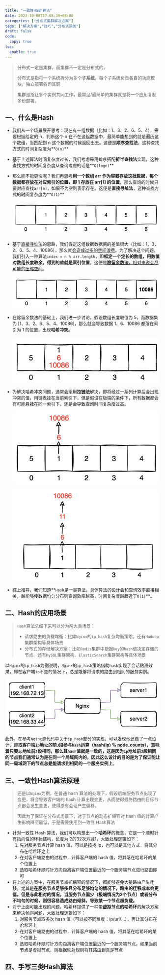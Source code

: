 ```yaml
---
title: "一致性Hash算法"
date: 2023-10-08T17:08:39+08:00
categories: ["分布式集群解决方案"]
tags: ["解决方案","技巧","分布式系统"]
draft: false
code:
  copy: true
toc:
  enable: true
---
```


> 分布式一定是集群，而集群不一定是分布式的。
>
> 分布式是指将一个系统拆分为多个**子系统**，每个子系统负责各自的功能模块，独立部署各司其职
>
> 集群是指让多个实例共同工作，最常见/最简单的集群就是将一个应用复制多份部署。

## 一、什么是Hash

- 我们从一个场景展开思考：现在有一组数据（比如：1、3、2、6、5、4），需要根据给定的 n，判断这个 n 在不在这组数据中，最简单能想到的就是遍历这个数组，当匹配到 n 这个数据的时候返回出去。这便是**顺序查找法**，这种查找方式的时间复杂度为**`O(n)`**

- 基于上述算法时间复杂度过长，我们考虑采用排序搭配**折半查找法**实现，这种查找方式的时间复杂度从查询考虑的话是**`O(logn)`**

- 那么能不能更快呢？我们再思考**用一个数组 arr 作为容器存放这批数据，每个数据都存放在对应索引的位置，即 1 存放在 arr[1] 的位置**，那么查询的时候只要对应查找`arr[n]`，如果不为空则表示存在。这便是**直接寻址法**，这种查找方式的时间复杂度为**`O(1)`**

  ![image-20240508203602771](../images/image-20240508203602771.png)

- 基于<u>直接寻址法</u>的思路，我们假定这组数据数据间的差值很大（比如：1、3、2、6、5、4、10086），那么就<u>会造成过多的空间浪费</u>。为了解决这个问题，我们引入一种算法`index = n % arr.length`，即**框定一个定长的数组，用数值对数组长度取余，得到的值就是索引位置**，这便是<u>**除留余数法**，相对来说会尽可能的压缩空间</u>。

  ![image-20240508203733248](../images/image-20240508203733248.png)

- 在除留余数法的基础上，我们进一步讨论，假设数组长度取值为 5，而数据集为 [1、3、2、6、5、4、10086]，那么就会导致数据 1、6、10086 都落在索引为 1 的位置，出现**哈希冲突**。

  ![image-20240508203927324](../images/image-20240508203927324.png)

- 为解决哈希冲突问题，通常会采用**拉链法**解决，即将经过一系列计算后会出现冲突的值，用链表挂在当前索引下，但是假设在极端的条件下，所有数据都会有可能悬挂在同一索引下，还是会导致查询时间复杂度过高。

  ![image-20240508204206544](../images/image-20240508204206544.png)

  ![image-20240508204312724](../images/image-20240508204312724.png)

- 综上推导，我们知道**`Hash`是一类算法，具体算法的设计会和查询效率直接相关，越能够使数据均匀分布则查询效率越高，时间复杂度越趋近于`O(1)`**。

## 二、Hash的应用场景

> `Hash`算法总结下来可以分为两大类场景：
>
> - 请求路由的负载均衡：比如`Nginx`的`ip_hash`复杂均衡策略，还有`Hadoop`集群架构等具体场景
> - 分布式的存储解决方案：比如`Redis`集群中根据`key`的`hash`值决定存储的节点、还有`MySQL`集群架构、`ElasticSearch`集群架构等具体场景

以`Nginx`的`ip_hash`为例说明，`Nginx`的`ip_hash`策略借助`hash`实现了会话粘滞效果，即在客户端`ip`不变的情况下，总是能够将请求的路由到相同的服务实例。

![image-20240508205755141](../images/image-20240508205755141.png)

此外，在参考`Nginx`源代码中关于`ip_hash`部分的实现，可以发现他还做了一点设计，即**取客户端`ip`地址的前`3`段参与`hash`运算（hash(ip) % node_counts），意味着只要`ip`地址前`3`段相同，那么其`hash`值就是一致的，这是因为`ip`地址前`3`段相同的节点我们通常认为是在同一个局域网内的，因此这么设计的目的是为了保证能让同一局域网下的节点总是能请求到相同的一个服务实例上**。

## 三、一致性Hash算法原理

> 还是以`Nginx`为例，在普通 hash 算法的处理下，假设后端服务节点出现了变更，将会导致客户端的 hash 计算出现变更，从而使得最终路由的目标节点都会发生变更，使得原有会话产生偏移。
>
> 因此为了保证在分布式场景下，对于节点的动态扩缩容对 hash 值的计算产生影响降至最低，于是需要使用到一致性 Hash算法

- 针对一致性 Hash 算法，我们可以构想出一个**哈希环**的概念，它是一个顺时针有指向性的环状结构，长度为 2的32次方减1，大致处理逻辑如下：
  1. 先对服务节点计算 hash 值，可以是按找 ip，也可以是其他方式。将其分布在哈希环之上
  2. 在对客户端路由的过程中，计算客户端的 hash 值，将其落在哈希环的某个位置上
  3. 选取哈希环顺时针方向距离客户端位置最近的一个服务端节点进行路由即可
- 在上述的方案中，在服务节点扩缩容的情况下，都能够避免大量路由产生迁移。尤其是**在服务节点足够多且分布足够均匀的情况下，路由的迁移成本会更低。但是与此相对的情况，当服务节点偏少（极端情况为2个节点）或者分布不均匀的时候，则很容易造成路由倾斜，导致某一个节点超负载。**
- 对于上面可能出现的问题，哈希环提供了一种带**虚拟节点的哈希环**的解决方案来解决倾斜问题，大致处理逻辑如下：
  1. 对服务节点取多次 hash 值（可以按不同维度：ip/uri/...），再让其分布在哈希环上
  2. 在对客户端路由的过程中，计算客户端的 hash 值，将其落在哈希环的某个位置上
  3. 选取哈希环顺时针方向距离客户端位置最近的一个服务端节点，如果当前节点是虚拟节点，则根据映射规则将其路由到真是节点

## 四、手写三类Hash算法

